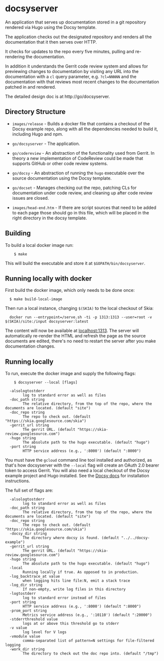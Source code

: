 # docsyserver

An application that serves up documentation stored in a git repository rendered
via Hugo using the Docsy template.

The application checks out the designated repository and renders all the
documentation that it then serves over HTTP.

It checks for updates to the repo every five minutes, pulling and re-rendering
the documentation.

In addition it understands the Gerrit code review system and allows for
previewing changes to documentation by visiting any URL into the documentation
with a `cl` query parameter, e.g. `?cl=NNNNN` and the documentation with that
reviews most recent changes to the documentation patched in and rendered.

The detailed design doc is at http://go/docsyserver.

## Directory Structure

- `images/release` - Builds a docker file that contains a checkout of the Docsy
  example repo, along with all the dependencies needed to build it, including
  Hugo and npm.

- `go/docsyserver` - The application.

- `go/codereview` - An abstraction of the functionality used from Gerrit. In
  theory a new implementation of CodeReview could be made that supports GitHub
  or other code review systems.

- `go/docsy` - An abstraction of running the `hugo` executable over the source
  documentation using the Docsy template.

- `go/docset` - Manages checking out the repo, patching CLs for documentation
  under code review, and cleaning up after code review issues are closed.

- `images/head-end.htm` - If there are script sources that need to be added to
  each page those should go in this file, which will be placed in the right
  directory in the docsy template.

## Building

To build a local docker image run:

        $ make

This will build the executable and store it at `$GOPATH/bin/docsyserver`.

## Running locally with docker

First build the docker image, which only needs to be done once:

      $ make build-local-image

Then run a local instance, changing `$(SKIA)` to the local checkout of Skia:

      docker run --entrypoint=/serve.sh -ti -p 1313:1313 --user=root -v $(SKIA)/site:/input docsyserver:latest

The content will now be available at [localhost:1313](http://localhost:1313/).
The server will automatically re-render the HTML and refresh the page as the
source documents are edited, there's no need to restart the server after you
make documentation changes.

## Running locally

To run, execute the docker image and supply the following flags:

        $ docsyserver --local [flags]

```
  -alsologtostderr
        log to standard error as well as files
  -doc_path string
        The relative directory, from the top of the repo, where the documents are located. (default "site")
  -doc_repo string
        The repo to check out. (default "https://skia.googlesource.com/skia")
  -gerrit_url string
        The gerrit URL. (default "https://skia-review.googlesource.com")
  -hugo string
        The absolute path to the hugo executable. (default "hugo")
  -port string
        HTTP service address (e.g., ':8000') (default ":8000")
```

You must have the `gcloud` command line tool installed and authorized, as that's
how docsyserver with the `--local` flag will create an OAuth 2.0 bearer token to
access Gerrit. You will also need a local checkout of the Docsy example project
and Hugo installed. See the
[Docsy docs](https://www.docsy.dev/docs/getting-started/) for installation
instructions.

The full set of flags are:

```
  -alsologtostderr
        log to standard error as well as files
  -doc_path string
        The relative directory, from the top of the repo, where the documents are located. (default "site")
  -doc_repo string
        The repo to check out. (default "https://skia.googlesource.com/skia")
  -docsy_dir string
        The directory where docsy is found. (default "../../docsy-example")
  -gerrit_url string
        The gerrit URL. (default "https://skia-review.googlesource.com")
  -hugo string
        The absolute path to the hugo executable. (default "hugo")
  -local
        Running locally if true. As opposed to in production.
  -log_backtrace_at value
        when logging hits line file:N, emit a stack trace
  -log_dir string
        If non-empty, write log files in this directory
  -logtostderr
        log to standard error instead of files
  -port string
        HTTP service address (e.g., ':8000') (default ":8000")
  -prom_port string
        Metrics service address (e.g., ':10110') (default ":20000")
  -stderrthreshold value
        logs at or above this threshold go to stderr
  -v value
        log level for V logs
  -vmodule value
        comma-separated list of pattern=N settings for file-filtered logging
  -work_dir string
        The directory to check out the doc repo into. (default "/tmp")
```
